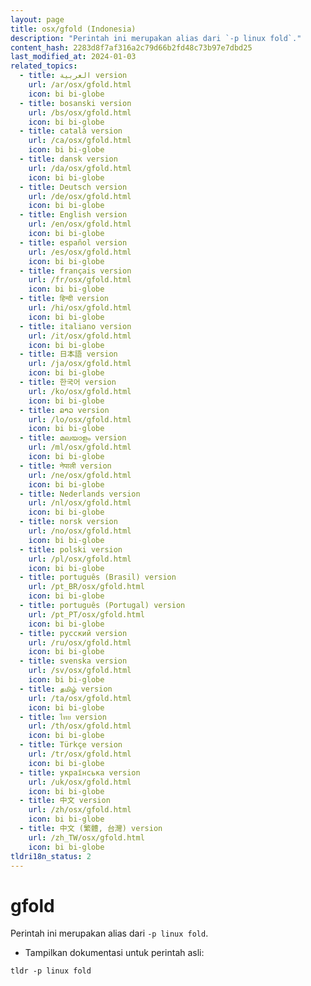 ```yaml
---
layout: page
title: osx/gfold (Indonesia)
description: "Perintah ini merupakan alias dari `-p linux fold`."
content_hash: 2283d8f7af316a2c79d66b2fd48c73b97e7dbd25
last_modified_at: 2024-01-03
related_topics:
  - title: العربية version
    url: /ar/osx/gfold.html
    icon: bi bi-globe
  - title: bosanski version
    url: /bs/osx/gfold.html
    icon: bi bi-globe
  - title: català version
    url: /ca/osx/gfold.html
    icon: bi bi-globe
  - title: dansk version
    url: /da/osx/gfold.html
    icon: bi bi-globe
  - title: Deutsch version
    url: /de/osx/gfold.html
    icon: bi bi-globe
  - title: English version
    url: /en/osx/gfold.html
    icon: bi bi-globe
  - title: español version
    url: /es/osx/gfold.html
    icon: bi bi-globe
  - title: français version
    url: /fr/osx/gfold.html
    icon: bi bi-globe
  - title: हिन्दी version
    url: /hi/osx/gfold.html
    icon: bi bi-globe
  - title: italiano version
    url: /it/osx/gfold.html
    icon: bi bi-globe
  - title: 日本語 version
    url: /ja/osx/gfold.html
    icon: bi bi-globe
  - title: 한국어 version
    url: /ko/osx/gfold.html
    icon: bi bi-globe
  - title: ລາວ version
    url: /lo/osx/gfold.html
    icon: bi bi-globe
  - title: മലയാളം version
    url: /ml/osx/gfold.html
    icon: bi bi-globe
  - title: नेपाली version
    url: /ne/osx/gfold.html
    icon: bi bi-globe
  - title: Nederlands version
    url: /nl/osx/gfold.html
    icon: bi bi-globe
  - title: norsk version
    url: /no/osx/gfold.html
    icon: bi bi-globe
  - title: polski version
    url: /pl/osx/gfold.html
    icon: bi bi-globe
  - title: português (Brasil) version
    url: /pt_BR/osx/gfold.html
    icon: bi bi-globe
  - title: português (Portugal) version
    url: /pt_PT/osx/gfold.html
    icon: bi bi-globe
  - title: русский version
    url: /ru/osx/gfold.html
    icon: bi bi-globe
  - title: svenska version
    url: /sv/osx/gfold.html
    icon: bi bi-globe
  - title: தமிழ் version
    url: /ta/osx/gfold.html
    icon: bi bi-globe
  - title: ไทย version
    url: /th/osx/gfold.html
    icon: bi bi-globe
  - title: Türkçe version
    url: /tr/osx/gfold.html
    icon: bi bi-globe
  - title: українська version
    url: /uk/osx/gfold.html
    icon: bi bi-globe
  - title: 中文 version
    url: /zh/osx/gfold.html
    icon: bi bi-globe
  - title: 中文 (繁體, 台灣) version
    url: /zh_TW/osx/gfold.html
    icon: bi bi-globe
tldri18n_status: 2
---
```

# gfold

Perintah ini merupakan alias dari `-p linux fold`.

- Tampilkan dokumentasi untuk perintah asli:

`tldr -p linux fold`
